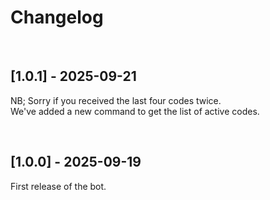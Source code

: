 # Changelog

<br>

## [1.0.1] - 2025-09-21
NB; Sorry if you received the last four codes twice.<br>
We've added a new command to get the list of active codes.

<br>

## [1.0.0] - 2025-09-19
First release of the bot.
